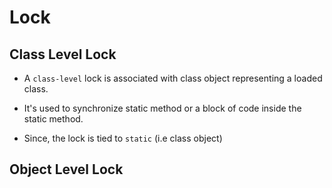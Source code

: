 # Lock

## Class Level Lock

* A `class-level` lock is associated with class object representing a loaded class.

* It's used to synchronize static method or a block of code inside the static method.

* Since, the lock is tied to `static` (i.e class object)

## Object Level Lock